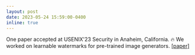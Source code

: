 ```yaml
---
layout: post
date: 2023-05-24 15:59:00-0400
inline: true
---
```


One paper accepted at USENIX'23 Security in Anaheim, California. :fire: We worked on learnable watermarks for pre-trained image generators.
<a href="https://arxiv.org/abs/2304.07361">[paper]</a>
